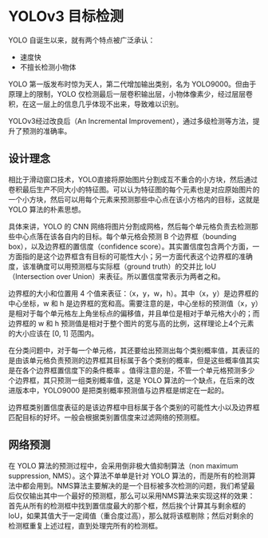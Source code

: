 # YOLOv3 目标检测

YOLO 自诞生以来，就有两个特点被广泛承认：

* 速度快
* 不擅长检测小物体

YOLO 第一版发布时惊为天人，第二代增加输出类别，名为 YOLO9000。但由于原理上的限制，YOLO 仅检测最后一层卷积输出层，小物体像素少，经过层层卷积，在这一层上的信息几乎体现不出来，导致难以识别。

YOLOv3经过改良后（An Incremental Improvement），通过多级检测等方法，提升了预测的准确率。



## 设计理念

相比于滑动窗口技术，YOLO直接将原始图片分割成互不重合的小方块，然后通过卷积最后生产不同大小的特征图。可以认为特征图的每个元素也是对应原始图片的一个小方块，然后可以用每个元素来预测那些中心点在该小方格内的目标，这就是 YOLO 算法的朴素思想。

具体来讲，YOLO 的 CNN 网络将图片分割成网格，然后每个单元格负责去检测那些中心点落在该各自内的目标。每个单元格会预测 B 个边界框（bounding box），以及边界框的置信度（confidence score）。其实置信度包含两个方面，一方面指的是这个边界框含有目标的可能性大小；另一方面代表这个边界框的准确度，该准确度可以用预测框与实际框（ground truth）的交并比 IoU （Intersection over Union）来表征。所以置信度常表示为两者之和。

边界框的大小和位置用 4 个值来表征：（x，y，w，h）。其中（x，y）是边界框的中心坐标，w 和 h 是边界框的宽和高。需要注意的是，中心坐标的预测值（x，y）是相对于每个单元格左上角坐标点的偏移值，并且单位是相对于单元格大小的；而边界框的 w 和 h 预测值是相对于整个图片的宽与高的比例，这样理论上4个元素的大小应该在 [0, 1] 范围内。

在分类问题中，对于每一个单元格，其还要给出预测出每个类别概率值，其表征的是由该单元格负责预测的边界框其目标属于各个类别的概率，但是这些概率值其实是在各个边界框置信度下的条件概率 。值得注意的是，不管一个单元格预测多少个边界框，其只预测一组类别概率值，这是 YOLO 算法的一个缺点，在后来的改进版本中，YOLO9000 是把类别概率预测值与边界框是绑定在一起的。

边界框类别置信度表征的是该边界框中目标属于各个类别的可能性大小以及边界框匹配目标的好坏。一般会根据类别置信度来过滤网络的预测框。





## 网络预测

在 YOLO 算法的预测过程中，会采用倒非极大值抑制算法（non maximum suppression, NMS）。这个算法不单单是针对 YOLO 算法的，而是所有的检测算法中都会用到。NMS算法主要解决的是一个目标被多次检测的问题，我们希望最后仅仅输出其中一个最好的预测框，那么可以采用NMS算法来实现这样的效果：首先从所有的检测框中找到置信度最大的那个框，然后挨个计算其与剩余框的 IoU，如果其值大于一定阈值（重合度过高），那么就将该框剔除；然后对剩余的检测框重复上述过程，直到处理完所有的检测框。